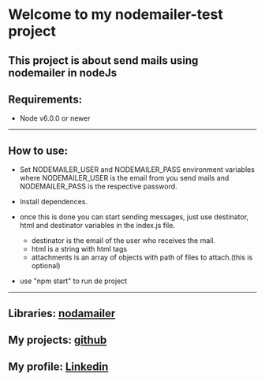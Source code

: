 
# Welcome to my nodemailer-test project
This project is about send mails using nodemailer in nodeJs
---
## Requirements:
- Node v6.0.0 or newer
---
## How to use:
- Set NODEMAILER_USER and NODEMAILER_PASS environment  variables where
NODEMAILER_USER is the email from you send mails and NODEMAILER_PASS is the respective password.

- Install dependences.

- once this is done you can start sending messages, just use destinator, html and destinator
variables in the index.js file.
	+ destinator is the email of the user who receives the mail.
	+ html is a string with html tags
	+ attachments is an array of objects with path of files to attach.(this is optional)

- use "npm start" to run de project

---
## Libraries:  [nodamailer](https://www.npmjs.com/package/nodemailer)
## My projects: [github](https://github.com/vialfmj)
## My profile: [Linkedin](https://www.linkedin.com/in/franco-mario-javier-vial-b91b77214/)
